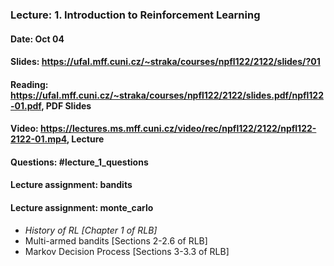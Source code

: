 ### Lecture: 1. Introduction to Reinforcement Learning
#### Date: Oct 04
#### Slides: https://ufal.mff.cuni.cz/~straka/courses/npfl122/2122/slides/?01
#### Reading: https://ufal.mff.cuni.cz/~straka/courses/npfl122/2122/slides.pdf/npfl122-01.pdf, PDF Slides
#### Video: https://lectures.ms.mff.cuni.cz/video/rec/npfl122/2122/npfl122-2122-01.mp4, Lecture
#### Questions: #lecture_1_questions
#### Lecture assignment: bandits
#### Lecture assignment: monte_carlo

- *History of RL [Chapter 1 of RLB]*
- Multi-armed bandits [Sections 2-2.6 of RLB]
- Markov Decision Process [Sections 3-3.3 of RLB]
